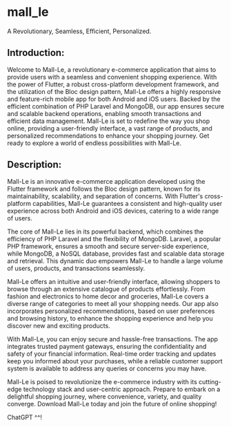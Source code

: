 # mall_le

A  Revolutionary, Seamless, Efficient, Personalized.

## Introduction:


Welcome to Mall-Le, a revolutionary e-commerce application that aims to provide users with a seamless and convenient shopping experience. With the power of Flutter, a robust cross-platform development framework, and the utilization of the Bloc design pattern, Mall-Le offers a highly responsive and feature-rich mobile app for both Android and iOS users. Backed by the efficient combination of PHP Laravel and MongoDB, our app ensures secure and scalable backend operations, enabling smooth transactions and efficient data management. Mall-Le is set to redefine the way you shop online, providing a user-friendly interface, a vast range of products, and personalized recommendations to enhance your shopping journey. Get ready to explore a world of endless possibilities with Mall-Le.

## Description:
Mall-Le is an innovative e-commerce application developed using the Flutter framework and follows the Bloc design pattern, known for its maintainability, scalability, and separation of concerns. With Flutter's cross-platform capabilities, Mall-Le guarantees a consistent and high-quality user experience across both Android and iOS devices, catering to a wide range of users.

The core of Mall-Le lies in its powerful backend, which combines the efficiency of PHP Laravel and the flexibility of MongoDB. Laravel, a popular PHP framework, ensures a smooth and secure server-side experience, while MongoDB, a NoSQL database, provides fast and scalable data storage and retrieval. This dynamic duo empowers Mall-Le to handle a large volume of users, products, and transactions seamlessly.

Mall-Le offers an intuitive and user-friendly interface, allowing shoppers to browse through an extensive catalogue of products effortlessly. From fashion and electronics to home decor and groceries, Mall-Le covers a diverse range of categories to meet all your shopping needs. Our app also incorporates personalized recommendations, based on user preferences and browsing history, to enhance the shopping experience and help you discover new and exciting products.

With Mall-Le, you can enjoy secure and hassle-free transactions. The app integrates trusted payment gateways, ensuring the confidentiality and safety of your financial information. Real-time order tracking and updates keep you informed about your purchases, while a reliable customer support system is available to address any queries or concerns you may have.

Mall-Le is poised to revolutionize the e-commerce industry with its cutting-edge technology stack and user-centric approach. Prepare to embark on a delightful shopping journey, where convenience, variety, and quality converge. Download Mall-Le today and join the future of online shopping!

ChatGPT ^^!